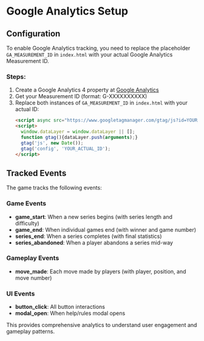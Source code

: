 # Google Analytics Setup

## Configuration

To enable Google Analytics tracking, you need to replace the placeholder `GA_MEASUREMENT_ID` in `index.html` with your actual Google Analytics Measurement ID.

### Steps:

1. Create a Google Analytics 4 property at [Google Analytics](https://analytics.google.com/)
2. Get your Measurement ID (format: G-XXXXXXXXXX)
3. Replace both instances of `GA_MEASUREMENT_ID` in `index.html` with your actual ID:
   ```html
   <script async src="https://www.googletagmanager.com/gtag/js?id=YOUR_ACTUAL_ID"></script>
   <script>
     window.dataLayer = window.dataLayer || [];
     function gtag(){dataLayer.push(arguments);}
     gtag('js', new Date());
     gtag('config', 'YOUR_ACTUAL_ID');
   </script>
   ```

## Tracked Events

The game tracks the following events:

### Game Events
- **game_start**: When a new series begins (with series length and difficulty)
- **game_end**: When individual games end (with winner and game number)
- **series_end**: When a series completes (with final statistics)
- **series_abandoned**: When a player abandons a series mid-way

### Gameplay Events
- **move_made**: Each move made by players (with player, position, and move number)

### UI Events
- **button_click**: All button interactions
- **modal_open**: When help/rules modal opens

This provides comprehensive analytics to understand user engagement and gameplay patterns.
